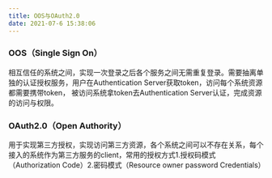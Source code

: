 ```yaml
---
title: OOS与OAuth2.0
date: 2021-07-6 15:38:06
---
```


### OOS（Single Sign On）
相互信任的系统之间，实现一次登录之后各个服务之间无需重复登录。需要抽离单独的认证授权服务，用户在Authentication Server获取token，访问每个系统资源都需要携带token，
被访问系统拿token去Authentication Server认证，完成资源的访问与权限。

### OAuth2.0（Open Authority）
用于实现第三方授权，实现访问第三方资源，各个系统之间可以不存在关系，每个接入的系统作为第三方服务的client，常用的授权方式1.授权码模式（Authorization Code）2.密码模式（Resource owner password Credentials）
